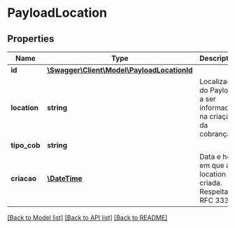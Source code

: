 # PayloadLocation

## Properties
Name | Type | Description | Notes
------------ | ------------- | ------------- | -------------
**id** | [**\Swagger\Client\Model\PayloadLocationId**](PayloadLocationId.md) |  | 
**location** | **string** | Localização do Payload a ser informada na criação da cobrança. | 
**tipo_cob** | **string** |  | 
**criacao** | [**\DateTime**](\DateTime.md) | Data e hora em que a location foi criada. Respeita RFC 3339. | 

[[Back to Model list]](../../README.md#documentation-for-models) [[Back to API list]](../../README.md#documentation-for-api-endpoints) [[Back to README]](../../README.md)

